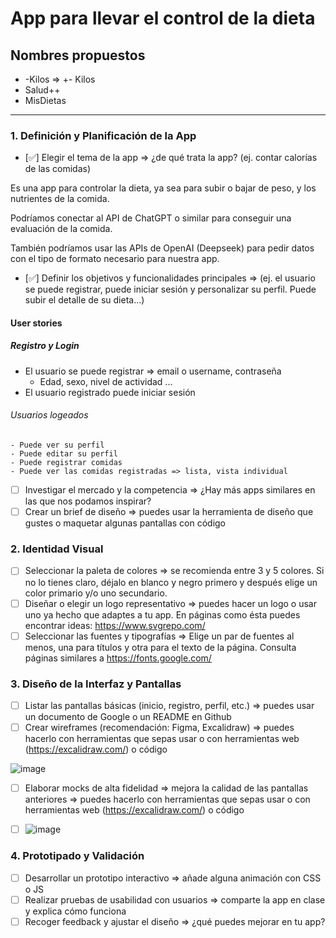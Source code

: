 # App para llevar el control de la dieta

## Nombres propuestos

- -Kilos => +- Kilos
- Salud++
- MisDietas

---

### 1. Definición y Planificación de la App

- [✅] Elegir el tema de la app => ¿de qué trata la app? (ej. contar calorías de las comidas)

Es una app para controlar la dieta, ya sea para subir o bajar de peso, y los nutrientes de la comida.

Podríamos conectar al API de ChatGPT o similar para conseguir una evaluación de la comida.

También podríamos usar las APIs de OpenAI (Deepseek) para pedir datos con el tipo de formato necesario para nuestra app.

- [✅] Definir los objetivos y funcionalidades principales => (ej. el usuario se puede registrar, puede iniciar sesión y personalizar su perfil. Puede subir el detalle de su dieta...)

#### User stories

##### Registro y Login

- El usuario se puede registrar => email o username, contraseña
    - Edad, sexo, nivel de actividad ...
- El usuario registrado puede iniciar sesión

###### Usuarios logeados

    - Puede ver su perfil
    - Puede editar su perfil
    - Puede registrar comidas
    - Puede ver las comidas registradas => lista, vista individual

- [ ] Investigar el mercado y la competencia => ¿Hay más apps similares en las que nos podamos inspirar?
- [ ] Crear un brief de diseño => puedes usar la herramienta de diseño que gustes o maquetar algunas pantallas con código

### 2. Identidad Visual

- [ ] Seleccionar la paleta de colores => se recomienda entre 3 y 5 colores. Si no lo tienes claro, déjalo en blanco y negro primero y después elige un color primario y/o uno secundario.
- [ ] Diseñar o elegir un logo representativo => puedes hacer un logo o usar uno ya hecho que adaptes a tu app. En páginas como ésta puedes encontrar ideas: https://www.svgrepo.com/
- [ ] Seleccionar las fuentes y tipografías => Elige un par de fuentes al menos, una para títulos y otra para el texto de la página. Consulta páginas similares a https://fonts.google.com/

### 3. Diseño de la Interfaz y Pantallas

- [ ] Listar las pantallas básicas (inicio, registro, perfil, etc.) => puedes usar un documento de Google o un README en Github
- [ ] Crear wireframes (recomendación: Figma, Excalidraw) => puedes hacerlo con herramientas que sepas usar o con herramientas web (https://excalidraw.com/) o código

![image](https://github.com/user-attachments/assets/800c7ae9-9d64-44dd-84f9-a856c8b47cfd)


- [ ] Elaborar mocks de alta fidelidad => mejora la calidad de las pantallas anteriores => puedes hacerlo con herramientas que sepas usar o con herramientas web (https://excalidraw.com/) o código

- [ ] ![image](https://github.com/user-attachments/assets/89a13c96-ad98-40a2-81ff-27596aab5b5b)


### 4. Prototipado y Validación

- [ ] Desarrollar un prototipo interactivo => añade alguna animación con CSS o JS
- [ ] Realizar pruebas de usabilidad con usuarios => comparte la app en clase y explica cómo funciona
- [ ] Recoger feedback y ajustar el diseño => ¿qué puedes mejorar en tu app?

